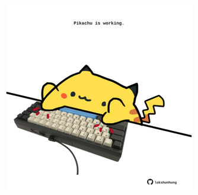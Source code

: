 <!-- built at 04/10/2023, 06:00:47 UTC -->
<p align="center">
  <img width="500" height="500" src="./ReadmeImage.svg">
</p>
